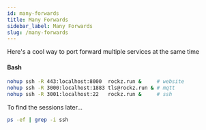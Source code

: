 ```yaml
---
id: many-forwards
title: Many Forwards
sidebar_label: Many Forwards
slug: /many-forwards
---
```


Here's a cool way to port forward multiple services at the same time

#### Bash
```bash
nohup ssh -R 443:localhost:8000  rockz.run &     # website
nohup ssh -R 3000:localhost:1883 tls@rockz.run & # mqtt
nohup ssh -R 3001:localhost:22   rockz.run &     # ssh
```

To find the sessions later...
```bash
ps -ef | grep -i ssh
```
